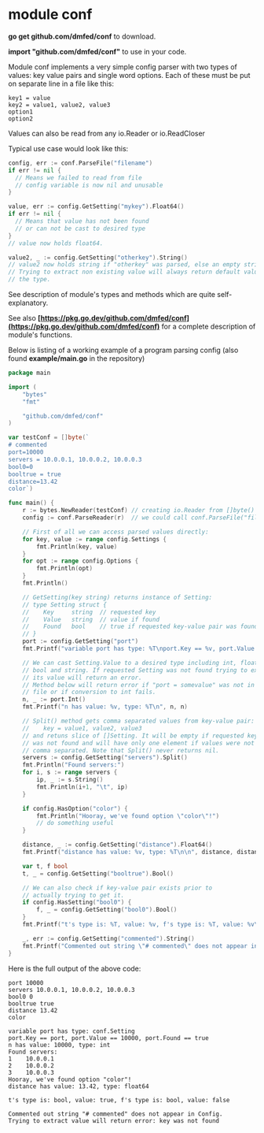# module conf

**go get github.com/dmfed/conf** to download.

**import "github.com/dmfed/conf"** to use in your code.

Module conf implements a very simple config parser with two types of
values: key value pairs and single word options. Each of these must be
put on separate line in a file like this:
```
key1 = value
key2 = value1, value2, value3
option1
option2
```
Values can also be read from any io.Reader or io.ReadCloser

Typical use case would look like this:
```go
config, err := conf.ParseFile("filename")
if err != nil {
  // Means we failed to read from file
  // config variable is now nil and unusable
}

value, err := config.GetSetting("mykey").Float64()
if err != nil {
  // Means that value has not been found
  // or can not be cast to desired type
}
// value now holds float64.

value2, _ := config.GetSetting("otherkey").String()
// value2 now holds string if "otherkey" was parsed, else an empty string.
// Trying to extract non existing value will always return default value for
// the type.
```
See description of module's types and methods which are
quite self-explanatory.

See also **[https://pkg.go.dev/github.com/dmfed/conf](https://pkg.go.dev/github.com/dmfed/conf)** for a complete description of module's 
functions.

Below is listing of a working example of a program parsing config (also found **example/main.go** in the repository)
```go
package main

import (
	"bytes"
	"fmt"

	"github.com/dmfed/conf"
)

var testConf = []byte(`
# commented
port=10000
servers = 10.0.0.1, 10.0.0.2, 10.0.0.3
bool0=0
booltrue = true
distance=13.42
color`)

func main() {
	r := bytes.NewReader(testConf) // creating io.Reader from []byte()
	config := conf.ParseReader(r)  // we could call conf.ParseFile("filename") here

	// First of all we can access parsed values directly:
	for key, value := range config.Settings {
		fmt.Println(key, value)
	}
	for opt := range config.Options {
		fmt.Println(opt)
	}
	fmt.Println()

	// GetSetting(key string) returns instance of Setting:
	// type Setting struct {
	//    Key     string  // requested key
	//    Value   string  // value if found
	//    Found   bool    // true if requested key-value pair was found else false
	// }
	port := config.GetSetting("port")
	fmt.Printf("variable port has type: %T\nport.Key == %v, port.Value == %v, port.Found == %v\n", port, port.Key, port.Value, port.Found)

	// We can cast Setting.Value to a desired type including int, float64,
	// bool and string. If requested Setting was not found trying to extract
	// its value will return an error.
	// Method below will return error if "port = somevalue" was not in config
	// file or if conversion to int fails.
	n, _ := port.Int()
	fmt.Printf("n has value: %v, type: %T\n", n, n)

	// Split() method gets comma separated values from key-value pair:
	//    key = value1, value2, value3
	// and retuns slice of []Setting. It will be empty if requested key
	// was not found and will have only one element if values were not actually
	// comma separated. Note that Split() never returns nil.
	servers := config.GetSetting("servers").Split()
	fmt.Println("Found servers:")
	for i, s := range servers {
		ip, _ := s.String()
		fmt.Println(i+1, "\t", ip)
	}

	if config.HasOption("color") {
		fmt.Println("Hooray, we've found option \"color\"!")
		// do something useful
	}

	distance, _ := config.GetSetting("distance").Float64()
	fmt.Printf("distance has value: %v, type: %T\n\n", distance, distance)

	var t, f bool
	t, _ = config.GetSetting("booltrue").Bool()

	// We can also check if key-value pair exists prior to
	// actually trying to get it.
	if config.HasSetting("bool0") {
		f, _ = config.GetSetting("bool0").Bool()
	}
	fmt.Printf("t's type is: %T, value: %v, f's type is: %T, value: %v\n\n", t, t, f, f)

	_, err := config.GetSetting("commented").String()
	fmt.Printf("Commented out string \"# commented\" does not appear in Config.\nTrying to extract value will return error: %v", err)
}
```
Here is the full output of the above code:
```
port 10000
servers 10.0.0.1, 10.0.0.2, 10.0.0.3
bool0 0
booltrue true
distance 13.42
color

variable port has type: conf.Setting
port.Key == port, port.Value == 10000, port.Found == true
n has value: 10000, type: int
Found servers:
1 	 10.0.0.1
2 	 10.0.0.2
3 	 10.0.0.3
Hooray, we've found option "color"!
distance has value: 13.42, type: float64

t's type is: bool, value: true, f's type is: bool, value: false

Commented out string "# commented" does not appear in Config.
Trying to extract value will return error: key was not found
```
